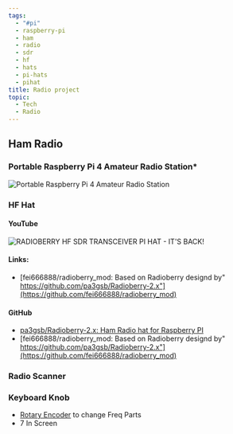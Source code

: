 ```yaml
---
tags:
  - "#pi"
  - raspberry-pi
  - ham
  - radio
  - sdr
  - hf
  - hats
  - pi-hats
  - pihat
title: Radio project
topic:
  - Tech
  - Radio
---
```

## Ham Radio
### Portable Raspberry Pi 4 Amateur Radio Station*
![Portable Raspberry Pi 4 Amateur Radio Station](https://www.youtube.com/watch?v=2dN4hos5_6M&t=304s)

### HF Hat
#### YouTube
![RADIOBERRY HF SDR TRANSCEIVER PI HAT - IT'S BACK!](https://www.youtube.com/watch?v=kt7jA0T12E8&t=72s)
#### Links:
- [fei666888/radioberry_mod: Based on Radioberry designd by" https://github.com/pa3gsb/Radioberry-2.x"](https://github.com/fei666888/radioberry_mod)

#### GitHub
- [pa3gsb/Radioberry-2.x: Ham Radio hat for Raspberry PI](https://github.com/pa3gsb/Radioberry-2.x)
- [fei666888/radioberry_mod: Based on Radioberry designd by" https://github.com/pa3gsb/Radioberry-2.x"](https://github.com/fei666888/radioberry_mod)

### Radio Scanner
### Keyboard Knob
- [Rotary Encoder](/arduino/rotary-encoder.md) to change Freq
Parts
- 7 In Screen